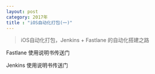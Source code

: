 ```yaml
---
layout: post
category: 2017年
title : "iOS自动化打包(一)"
---
```


> iOS自动化打包，Jenkins + Fastlane 的自动化搭建之路

Fastlane 使用说明书传送门

Jenkins 使用说明书传送门



